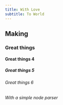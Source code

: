 ```yaml
---
title: With Love
subtitle: To World
---
```


## Making

### Great things

#### Great things 4

##### Great things 5

###### Great things 6

_With a simple node parser_

